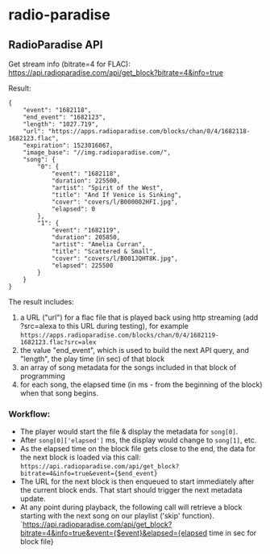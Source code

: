 # radio-paradise

## RadioParadise API

Get stream info (bitrate=4 for FLAC):
https://api.radioparadise.com/api/get_block?bitrate=4&info=true

Result:
```
{
    "event": "1682118",
    "end_event": "1682123",
    "length": "1027.719",
    "url": "https://apps.radioparadise.com/blocks/chan/0/4/1682118-1682123.flac",
    "expiration": 1523016067,
    "image_base": "//img.radioparadise.com/",
    "song": {
        "0": {
            "event": "1682118",
            "duration": 225500,
            "artist": "Spirit of the West",
            "title": "And If Venice is Sinking",
            "cover": "covers/l/B000002HFI.jpg",
            "elapsed": 0
        },
        "1": {
            "event": "1682119",
            "duration": 205850,
            "artist": "Amelia Curran",
            "title": "Scattered & Small",
            "cover": "covers/l/B001JQHT8K.jpg",
            "elapsed": 225500
        }
    }
}
```

The result includes:
1. a URL ("url") for a flac file that is played back using http streaming (add ?src=alexa to this URL during testing), for example
`https://apps.radioparadise.com/blocks/chan/0/4/1682119-1682123.flac?src=alex`
2. the value "end_event", which is used to build the next API query, and "length", the play time (in sec) of that block
3. an array of song metadata for the songs included in that block of programming
4. for each song, the elapsed time (in ms - from the beginning of the block) when that song begins.

### Workflow:
- The player would start the file & display the metadata for `song[0]`. 
- After `song[0]['elapsed']` ms, the display would change to `song[1]`, etc.
- As the elapsed time on the block file gets close to the end, the data for the next block is loaded via this call:
`https://api.radioparadise.com/api/get_block?bitrate=4&info=true&event={$end_event}`
- The URL for the next block is then enqueued to start immediately after the current block ends. That start should trigger the next metadata update.
- At any point during playback, the following call will retrieve a block starting with the next song on our playlist ('skip' function).
`https://api.radioparadise.com/api/get_block?bitrate=4&info=true&event={$event}&elapsed={elapsed time in sec for block file}
